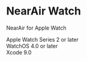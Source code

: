 # NearAir Watch

NearAir for Apple Watch

Apple Watch Series 2 or later  
WatchOS 4.0 or later  
Xcode 9.0
